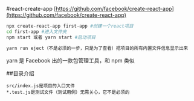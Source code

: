 #react-create-app
[https://github.com/facebook/create-react-app](https://github.com/facebook/create-react-app)

```bash
npx create-react-app first-app #创建一个react项目
cd first-app #进入文件夹
npm start 或者 yarn start #启动项目

yarn run eject（不是必须的一步，只是为了查看）把项目的所有内置文件信息显示出来
```

yarn 是 Facebook 出的一款包管理工具，和 npm 类似

##目录介绍

```
src/index.js是项目的入口文件
*.test.js是测试文件（测试用例）无需关心，它不是必须的
```

